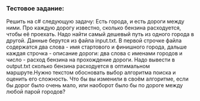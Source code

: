 ### Тестовое задание: ###
Решить на c# следующую задачу:
Есть города, и есть дороги между ними. Про каждую дорогу известно, сколько бензина расходуется, чтобы её проехать. Надо найти самый дешевый путь из одного города в другой. Данные берутся из файла input.txt. В первой строчке файла содержатся два слова - имя стартового и финишного города, дальше каждая строчка - описание дороги: два слова с именами городов и число - расход бензина на прохождение дороги. Надо вывести в output.txt сколько бензина расходуется в оптимальном маршруте.Нужно текстом обосновать выбор алгоритма поиска и оценить его сложность. Что бы вы изменили в своём алгоритме, если бы дорог было очень мало, или наоборот было бы по дороге между любой парой городов?